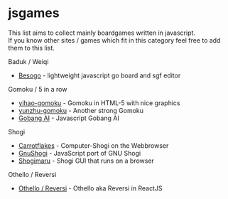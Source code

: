 # jsgames
This list aims to collect mainly boardgames written in javascript.<br>
If you know other sites / games which fit in this category feel free to add them to this list.

Baduk / Weiqi
* [Besogo](http://yewang.github.io/besogo/) - lightweight javascript go board and sgf editor

Gomoku / 5 in a row
* [yihao-gomoku](https://gomoku.yjyao.com/) - Gomoku in HTML-5 with nice graphics
* [yunzhu-gomoku](https://apps.yunzhu.li/gomoku/) - Another strong Gomoku
* [Gobang AI](http://gobang.light7.cn/) - Javascript Gobang AI

Shogi
* [Carrotflakes](https://carrotflakes.github.io/carrot-shogi/dist/app.html) - Computer-Shogi on the Webbrowser
* [GnuShogi](https://ymmtmdk.github.io/gnushogi-js/) - JavaScript port of GNU Shogi
* [Shogimaru](https://shogimaru.com/) - Shogi GUI that runs on a browser

Othello / Reversi

* [Othello / Reversi](https://othello.blueedge.me/) - Othello aka Reversi in ReactJS
